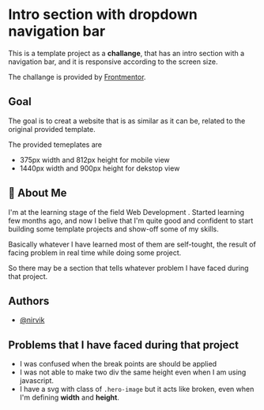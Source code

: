 
# Intro section with dropdown navigation bar

This is a template project as a **challange**, that has an intro section with a navigation
bar, and it is responsive according to the screen size.

The challange is provided by [Frontmentor](https://www.frontendmentor.io/home).

## Goal

The goal is to creat a website that is as similar as it can be, related to the original provided template.

The provided temeplates are 
- 375px width and 812px height for mobile view
- 1440px width and 900px height for dekstop view

## 🚀 About Me

I'm at the learning stage of the field Web Development . Started learning few months ago, and now I belive that I'm quite good and confident to start building some template projects and show-off some of my skills.

Basically whatever I have learned most of them are self-tought, the result of facing problem in real time while doing some project.

So there may be a section that tells whatever problem I have faced during that project.
## Authors

- [@nirvik](https://www.github.com/nirvikpurkait)

## Problems that I have faced during that project 

- I was confused when the break points are should be applied
- I was not able to make two div the same height even when I am using javascript.
- I have a svg with class of `.hero-image` but it acts like broken, even when I'm defining **width** and **height**.